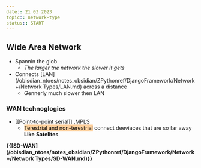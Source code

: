 ```yaml
---
date:: 21 03 2023
topic:: network-type
status:: START
---
```


## Wide Area Network
- Spannin the glob 
	- *The larger tne network the slower it gets*
- Connects [LAN](/obisdian_ntoes/notes_obsidian/ZPythonref/DjangoFramework/Network+/Network Types/LAN.md) across a distance 
	- Gennerly much slower then LAN
$$ $$
### WAN technoglogies
- [[Point-to-point serial]] ,[MPLS](/obisdian_ntoes/notes_obsidian/ZPythonref/DjangoFramework/Network+/Data/MPLS.md)
	- <mark style="background: #FFB86CA6;">Terestrial and non-terestrial</mark>
	 connect deeviaces that are so far away 
	  **Like** **Satelites**


$$ $$
**{{[SD-WAN](/obisdian_ntoes/notes_obsidian/ZPythonref/DjangoFramework/Network+/Network Types/SD-WAN.md)}}**
